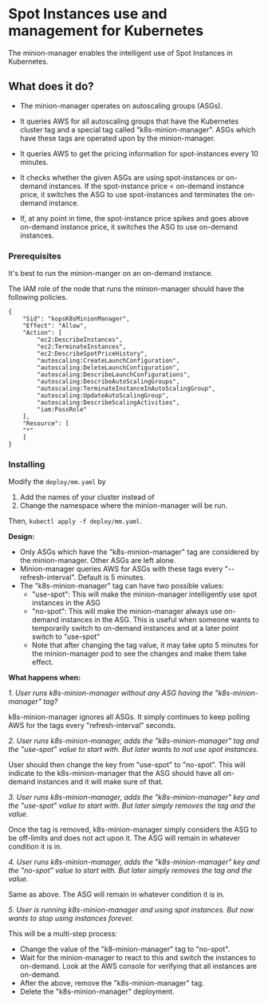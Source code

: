 # Spot Instances use and management for Kubernetes

The minion-manager enables the intelligent use of Spot Instances in Kubernetes.

## What does it do?

* The minion-manager operates on autoscaling groups (ASGs).

* It queries AWS for all autoscaling groups that have the Kubernetes cluster tag and a special tag called "k8s-minion-manager". ASGs which have these tags are operated upon by the minion-manager.

* It queries AWS to get the pricing information for spot-instances every 10 minutes.

* It checks whether the given ASGs are using spot-instances or on-demand instances. If the spot-instance price < on-demand instance price, it switches the ASG to use spot-instances and terminates the on-demand instance.

* If, at any point in time, the spot-instance price spikes and goes above on-demand instance price, it switches the ASG to use on-demand instances.

### Prerequisites

It's best to run the minion-manger on an on-demand instance.

The IAM role of the node that runs the minion-manager should have the following policies.

```
{
    "Sid": "kopsK8sMinionManager",
    "Effect": "Allow",
    "Action": [
        "ec2:DescribeInstances",
        "ec2:TerminateInstances",
        "ec2:DescribeSpotPriceHistory",
        "autoscaling:CreateLaunchConfiguration",
        "autoscaling:DeleteLaunchConfiguration",
        "autoscaling:DescribeLaunchConfigurations",
        "autoscaling:DescribeAutoScalingGroups",
        "autoscaling:TerminateInstanceInAutoScalingGroup",
        "autoscaling:UpdateAutoScalingGroup",
        "autoscaling:DescribeScalingActivities",
        "iam:PassRole"
    ],
    "Resource": [
	"*"
    ]
}
```

### Installing

Modify the `deploy/mm.yaml` by

1) Add the names of your cluster instead of <my-cluster-name>
2) Change the namespace where the minion-manager will be run.

Then, `kubectl apply -f deploy/mm.yaml`.

**Design:**

* Only ASGs which have the "k8s-minion-manager" tag are considered by the minion-manager. Other ASGs are left alone.
* Minion-manager queries AWS for ASGs with these tags every "--refresh-interval". Default is 5 minutes.
* The "k8s-minion-manager" tag can have two possible values:
    * "use-spot": This will make the minion-manager intelligently use spot instances in the ASG
    * "no-spot": This will make the minion-manager always use on-demand instances in the ASG. This is useful when someone wants to temporarily switch to on-demand instances and at a later point switch to "use-spot"
    * Note that after changing the tag value, it may take upto 5 minutes for the minion-manager pod to see the changes and make them take effect.

**What happens when:**

_1. User runs k8s-minion-manager without any ASG having the "k8s-minion-manager" tag?_

k8s-minion-manager ignores all ASGs. It simply continues to keep polling AWS for the tags every "refresh-interval" seconds.

_2. User runs k8s-minion-manager, adds the "k8s-minion-manager" tag and the "use-spot" value to start with. But later wants to not use spot instances._

User should then change the key from "use-spot" to "no-spot". This will indicate to the k8s-minion-manager that the ASG should have all on-demand instances and it will make sure of that.

_3. User runs k8s-minion-manager, adds the "k8s-minion-manager" key and the "use-spot" value to start with. But later simply removes the tag and the value._

Once the tag is removed, k8s-minion-manager simply considers the ASG to be off-limits and does not act upon it. The ASG will remain in whatever condition it is in.

_4. User runs k8s-minion-manager, adds the "k8s-minion-manager" key and the "no-spot" value to start with. But later simply removes the tag and the value._

Same as above.  The ASG will remain in whatever condition it is in.

_5. User is running k8s-minion-manager and using spot instances. But now wants to stop using instances forever._

This will be a multi-step process:
* Change the value of the "k8-minion-manager" tag to "no-spot".
* Wait for the minion-manager to react to this and switch the instances to on-demand. Look at the AWS console for verifying that all instances are on-demand.
* After the above, remove the "k8s-minion-manager" tag.
* Delete the "k8s-minion-manager" deployment.
